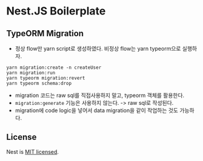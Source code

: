 # Nest.JS Boilerplate



## TypeORM Migration

- 정상 flow만 yarn script로 생성하였다. 비정상 flow는 yarn typeorm으로 실행하자.
```
yarn migration:create -n createUser
yarn migration:run
yarn typeorm migration:revert
yarn typeorm schema:drop
```
- migration 코드는 raw sql를 직접사용하지 말고, typeorm 객체를 활용한다.
- `migration:generate` 기능은 사용하지 않는다. -> raw sql로 작성된다.
- migration에 code logic을 넣어서 data migration을 같이 작업하는 것도 가능하다.

## License

  Nest is [MIT licensed](LICENSE).
